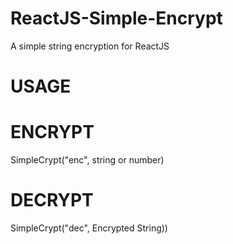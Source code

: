 # ReactJS-Simple-Encrypt
A simple string encryption for ReactJS

# USAGE

# ENCRYPT

SimpleCrypt("enc", string or number)

# DECRYPT

SimpleCrypt("dec", Encrypted String))

